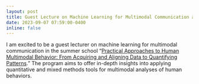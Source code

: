 ```yaml
---
layout: post
title: Guest Lecture on Machine Learning for Multimodal Communication at Upcoming Summer School Program
date: 2023-09-07 07:59:00-0400
inline: false
---
```

I am excited to be a guest lecturer on machine learning for multimodal communication in the summer school “[Practical Approaches to Human Multimodal Behavior: From Acquiring and Aligning Data to Quantifying Patterns](https://vicom.info/summer-school-practical-approaches-to-human-multimodal-behavior-from-acquiring-and-aligning-data-to-quantifying-patterns/).” The program aims to offer in-depth insights into applying quantitative and mixed methods tools for multimodal analyses of human behaviors.
